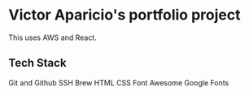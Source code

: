 # Victor Aparicio's portfolio project
This uses AWS and React.

## Tech Stack
Git and Github
SSH
Brew
HTML
CSS
Font Awesome
Google Fonts
